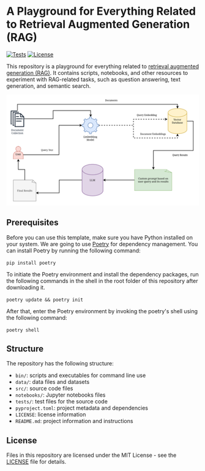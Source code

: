 # A Playground for Everything Related to Retrieval Augmented Generation (RAG)

[![Tests](https://github.com/habedi/rag-playground/actions/workflows/tests.yml/badge.svg)](https://github.com/habedi/rag-playground/actions/workflows/tests.yml)
[![License](https://img.shields.io/badge/license-MIT-blue.svg)](https://raw.githubusercontent.com/habedi/rag-playground/main/LICENSE)

This repository is a playground for everything related to [retrieval augmented generation (RAG)](https://aws.amazon.com/what-is/retrieval-augmented-generation/). It contains scripts, 
notebooks, and other resources to experiment with RAG-related tasks, such as question answering, text generation, and semantic search.

<p align="center">
  <img src="data/static/RAG.svg" alt="RAG">
</p>

## Prerequisites

Before you can use this template, make sure you have Python installed on your system. We are going to
use [Poetry](https://python-poetry.org/) for dependency management. You can install Poetry by running the following command:

`pip install poetry`

To initiate the Poetry environment and install the dependency packages, run the following commands in the shell in the
root folder of this repository after downloading it.

`poetry update && poetry init`

After that, enter the Poetry environment by invoking the poetry's shell using the following command:

`poetry shell`

## Structure

The repository has the following structure:

- `bin/`: scripts and executables for command line use
- `data/`: data files and datasets
- `src/`: source code files
- `notebooks/`: Jupyter notebooks files
- `tests/`: test files for the source code
- `pyproject.toml`: project metadata and dependencies
- `LICENSE`: license information
- `README.md`: project information and instructions

## License

Files in this repository are licensed under the MIT License - see the [LICENSE](LICENSE) file for details.

